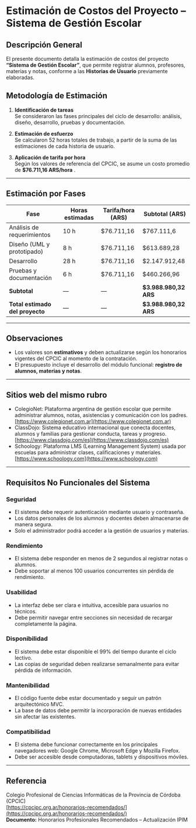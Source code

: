 # Estimación de Costos del Proyecto – Sistema de Gestión Escolar

## Descripción General

El presente documento detalla la estimación de costos del proyecto **“Sistema de Gestión Escolar”**, que permite registrar alumnos, profesores, materias y notas, conforme a las **Historias de Usuario** previamente elaboradas.  

## Metodología de Estimación

1. **Identificación de tareas**  
   Se consideraron las fases principales del ciclo de desarrollo: análisis, diseño, desarrollo, pruebas y documentación.

2. **Estimación de esfuerzo**  
   Se calcularon 52 horas totales de trabajo, a partir de la suma de las estimaciones de cada historia de usuario.

3. **Aplicación de tarifa por hora**  
   Según los valores de referencia del CPCIC, se asume un costo promedio de **$76.711,16 ARS/hora** .


---

## Estimación por Fases

| Fase                         | Horas estimadas | Tarifa/hora (ARS) | Subtotal (ARS) |
|------------------------------|-----------------|-------------------|----------------|
| Análisis de requerimientos   | 10 h            | $76.711,16           | $767.111,6       |
| Diseño (UML y prototipado)   | 8 h             | $76.711,16            | $613.689,28         |
| Desarrollo                   | 28 h            | $76.711,16            | $2.147.912,48       |
| Pruebas y documentación      | 6 h             | $76.711,16            | $460.266,96      |
| **Subtotal**                 | —               | —                 | **$3.988.980,32 ARS**   |
| **Total estimado del proyecto** | —            | —                 | **$3.988.980,32 ARS** |

---

## Observaciones

- Los valores son **estimativos** y deben actualizarse según los honorarios vigentes del CPCIC al momento de la contratación.  
- El presupuesto incluye el desarrollo del módulo funcional: **registro de alumnos, materias y notas**.  

---

## Sitios web del mismo rubro

- ColegioNet: Plataforma argentina de gestión escolar que permite administrar alumnos, notas, asistencias y comunicación con los padres. [https://www.colegionet.com.ar](https://www.colegionet.com.ar)
- ClassDojo: Sistema educativo internacional que conecta docentes, alumnos y familias para gestionar conducta, tareas y progreso. [https://www.classdojo.com/es](https://www.classdojo.com/es)
- Schoology: Plataforma LMS (Learning Management System) usada por escuelas para administrar clases, calificaciones y materiales. [https://www.schoology.com](https://www.schoology.com)

---

## Requisitos No Funcionales del Sistema

### Seguridad
- El sistema debe requerir autenticación mediante usuario y contraseña.
- Los datos personales de los alumnos y docentes deben almacenarse de manera segura.
- Solo el administrador podrá acceder a la gestión de usuarios y materias.

### Rendimiento
- El sistema debe responder en menos de 2 segundos al registrar notas o alumnos.
- Debe soportar al menos 100 usuarios concurrentes sin pérdida de rendimiento.

### Usabilidad
- La interfaz debe ser clara e intuitiva, accesible para usuarios no técnicos.
- Debe permitir navegar entre secciones sin necesidad de recargar completamente la página.

### Disponibilidad
- El sistema debe estar disponible el 99% del tiempo durante el ciclo lectivo.
- Las copias de seguridad deben realizarse semanalmente para evitar pérdida de información.

### Mantenibilidad
- El código fuente debe estar documentado y seguir un patrón arquitectónico MVC.
- La base de datos debe permitir la incorporación de nuevas entidades sin afectar las existentes.

### Compatibilidad
- El sistema debe funcionar correctamente en los principales navegadores web: Google Chrome, Microsoft Edge y Mozilla Firefox.
- Debe ser accesible desde computadoras, tablets y dispositivos móviles.

---


## Referencia

Colegio Profesional de Ciencias Informáticas de la Provincia de Córdoba (CPCIC)  
[https://cpcipc.org.ar/honorarios-recomendados/](https://cpcipc.org.ar/honorarios-recomendados/)  
**Documento:** Honorarios Profesionales Recomendados – Actualización IPIM

